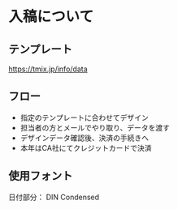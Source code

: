 # 入稿について

## テンプレート

https://tmix.jp/info/data

## フロー

- 指定のテンプレートに合わせてデザイン
- 担当者の方とメールでやり取り、データを渡す
- デザインデータ確認後、決済の手続きへ
- 本年はCA社にてクレジットカードで決済

## 使用フォント

日付部分： DIN Condensed
